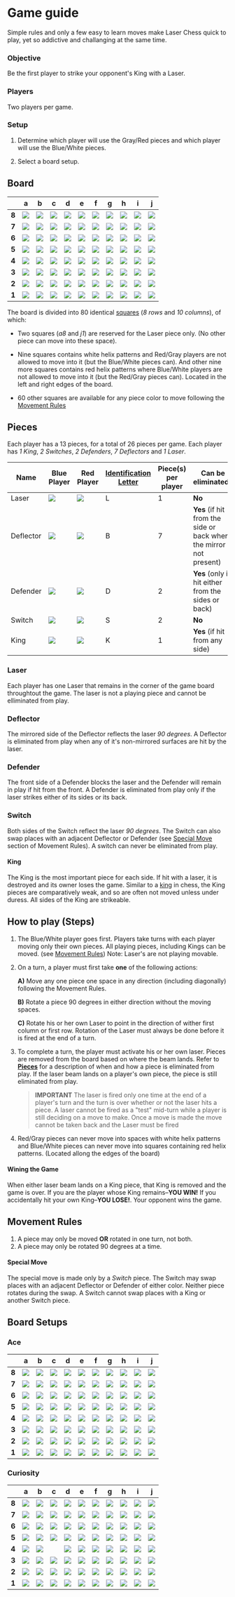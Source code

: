 # Game guide

Simple rules and only a few easy to learn moves make Laser Chess quick to play, yet so addictive and challanging at the same time.

### Objective

Be the first player to strike your opponent's King with a Laser.

### Players

Two players per game.

### Setup

1. Determine which player will use the Gray/Red pieces and which player will use the Blue/White pieces.

2. Select a board setup.

   

## Board

|       | a                                | b                                  | c                            | d                            | e                            | f                            | g                            | h                            | i                                | j                                  |
| ----- | -------------------------------- | ---------------------------------- | ---------------------------- | ---------------------------- | ---------------------------- | ---------------------------- | ---------------------------- | ---------------------------- | -------------------------------- | ---------------------------------- |
| **8** | ![](images/pieces/r/red_L.png)   | ![](images/pieces/white-helix.png) | ![](images/pieces/blank.png) | ![](images/pieces/blank.png) | ![](images/pieces/blank.png) | ![](images/pieces/blank.png) | ![](images/pieces/blank.png) | ![](images/pieces/blank.png) | ![](images/pieces/red-helix.png) | ![](images/pieces/white-helix.png) |
| **7** | ![](images/pieces/red-helix.png) | ![](images/pieces/blank.png)       | ![](images/pieces/blank.png) | ![](images/pieces/blank.png) | ![](images/pieces/blank.png) | ![](images/pieces/blank.png) | ![](images/pieces/blank.png) | ![](images/pieces/blank.png) | ![](images/pieces/blank.png)     | ![](images/pieces/white-helix.png) |
| **6** | ![](images/pieces/red-helix.png) | ![](images/pieces/blank.png)       | ![](images/pieces/blank.png) | ![](images/pieces/blank.png) | ![](images/pieces/blank.png) | ![](images/pieces/blank.png) | ![](images/pieces/blank.png) | ![](images/pieces/blank.png) | ![](images/pieces/blank.png)     | ![](images/pieces/white-helix.png) |
| **5** | ![](images/pieces/red-helix.png) | ![](images/pieces/blank.png)       | ![](images/pieces/blank.png) | ![](images/pieces/blank.png) | ![](images/pieces/blank.png) | ![](images/pieces/blank.png) | ![](images/pieces/blank.png) | ![](images/pieces/blank.png) | ![](images/pieces/blank.png)     | ![](images/pieces/white-helix.png) |
| **4** | ![](images/pieces/red-helix.png) | ![](images/pieces/blank.png)       | ![](images/pieces/blank.png) | ![](images/pieces/blank.png) | ![](images/pieces/blank.png) | ![](images/pieces/blank.png) | ![](images/pieces/blank.png) | ![](images/pieces/blank.png) | ![](images/pieces/blank.png)     | ![](images/pieces/white-helix.png) |
| **3** | ![](images/pieces/red-helix.png) | ![](images/pieces/blank.png)       | ![](images/pieces/blank.png) | ![](images/pieces/blank.png) | ![](images/pieces/blank.png) | ![](images/pieces/blank.png) | ![](images/pieces/blank.png) | ![](images/pieces/blank.png) | ![](images/pieces/blank.png)     | ![](images/pieces/white-helix.png) |
| **2** | ![](images/pieces/red-helix.png) | ![](images/pieces/blank.png)       | ![](images/pieces/blank.png) | ![](images/pieces/blank.png) | ![](images/pieces/blank.png) | ![](images/pieces/blank.png) | ![](images/pieces/blank.png) | ![](images/pieces/blank.png) | ![](images/pieces/blank.png)     | ![](images/pieces/white-helix.png) |
| **1** | ![](images/pieces/red-helix.png) | ![](images/pieces/white-helix.png) | ![](images/pieces/blank.png) | ![](images/pieces/blank.png) | ![](images/pieces/blank.png) | ![](images/pieces/blank.png) | ![](images/pieces/blank.png) | ![](images/pieces/blank.png) | ![](images/pieces/red-helix.png) | ![](images/pieces/blue_L.png)      |



The board is divided into 80 identical [squares](Notation.md#Naming-the-squares) (*8 rows* and *10 columns*), of which:

- Two squares (*a8* and *j1*) are reserved for the Laser piece only. (No other piece can move into these space).

- Nine squares contains white helix patterns and Red/Gray players are not allowed to move into it (but the Blue/White pieces can). And other nine more squares contains red helix patterns where Blue/White players are not allowed to move into it (but the Red/Gray pieces can).
  Located in the left and right edges of the board.

- 60 other squares are available for any piece color to move following the [Movement Rules](#movement-rules)

  

## Pieces

Each player has a 13 pieces, for a total of 26 pieces per game.
Each player has *1 King*, *2 Switches*, *2 Defenders*, *7 Deflectors* and *1 Laser*.

| Name      | Blue Player                   | Red Player                   | [Identification Letter](./Notation.md#Naming-the-piece) | Piece(s) per player | Can be eliminated?                                           |
| --------- | ----------------------------- | ---------------------------- | ------------------------------------------------------- | ------------------- | ------------------------------------------------------------ |
| Laser     | ![](images/pieces/blue_L.png) | ![](images/pieces/red_L.png) | L                                                       | 1                   | **No**                                                       |
| Deflector | ![](images/pieces/blue_B.png) | ![](images/pieces/red_B.png) | B                                                       | 7                   | **Yes** (if hit from the side or back where the mirror is not present) |
| Defender  | ![](images/pieces/blue_D.png) | ![](images/pieces/red_D.png) | D                                                       | 2                   | **Yes** (only if hit either from the sides or back)          |
| Switch    | ![](images/pieces/blue_S.png) | ![](images/pieces/red_S.png) | S                                                       | 2                   | **No**                                                       |
| King      | ![](images/pieces/blue_K.png) | ![](images/pieces/red_K.png) | K                                                       | 1                   | **Yes** (if hit from any side)                               |

### Laser

Each player has one Laser that remains in the corner of the game board throughtout the game. The laser is not a playing piece and cannot be elliminated from play.

### Deflector

The mirrored side of the Deflector reflects the laser *90 degrees*. 
A Deflector is eliminated from play when any of it's non-mirrored surfaces are hit by the laser.

### Defender

The front side of a Defender blocks the laser and the Defender will remain in play if hit from the front. 
A Defender is eliminated from play only if the laser strikes either of its sides or its back.

### Switch

Both sides of the Switch reflect the laser *90 degrees*. The Switch can also swap places with an adjacent Deflector or Defender (see [Special Move]() section of Movement Rules).
A switch can never be eliminated from play.

#### King

The King is the most important piece for each side. If hit with a laser, it is destroyed and its owner loses the game. Similar to a [king](https://en.wikipedia.org/wiki/King_(chess)) in chess, the King pieces are comparatively weak, and so are often not moved unless under duress.
All sides of the King are strikeable.



## How to play (Steps)

1. The Blue/White player goes first.
   Players take turns with each player moving only their own pieces. All playing pieces, including Kings can be moved. (see [Movement Rules](#movement-rules)) Note: Laser's are not playing movable.

2. On a turn, a player must first take **one** of the following actions:

   **A)** Move any one piece one space in any direction (including diagonally) following the Movement Rules.

   **B)** Rotate a piece 90 degrees in either direction without the moving spaces.

   **C)** Rotate his or her own Laser to point in the direction of wither first column or first row. Rotation of the Laser must always be done before it is fired at the end of a turn.

3. To complete a turn, the player must activate his or her own laser.
   Pieces are removed from the board based on where the beam lands. Refer to [**Pieces**](#pieces) for a description of when and how a piece is eliminated from play.
   If the laser beam lands on a player's own piece, the piece is still eliminated from play.

   > **IMPORTANT**
   > The laser is fired only one time at the end of a player's turn and the turn is over whether or not the laser hits a piece. A laser cannot be fired as a "test" mid-turn while a player is still deciding on a move to make. Once a move is made the move cannot be taken back and the Laser must be fired

4. Red/Gray pieces can never move into spaces with white helix patterns and Blue/White pieces can never move into squares containing red helix patterns. (Located allong the edges of the board)

#### Wining the Game

When either laser beam lands on a King piece, that King is removed and the game is over. If you are the player whose King remains–**YOU WIN!**
If you accidentally hit your own King–**YOU LOSE!**. Your opponent wins the game.



## Movement Rules

1. A piece may only be moved **OR** rotated in one turn, not both.
2. A piece may only be rotated 90 degrees at a time.

#### Special Move

The special move is made only by a *Switch* piece. The Switch may swap places with an adjacent Deflector or Defender of either color. Neither piece rotates during the swap. 
A Switch cannot swap places with a King or another Switch piece.



## Board Setups

### Ace

|       | a                                | b                                  | c                                | d                                | e                                | f                               | g                               | h                               | i                                | j                                  |
| ----- | -------------------------------- | ---------------------------------- | -------------------------------- | -------------------------------- | -------------------------------- | ------------------------------- | ------------------------------- | ------------------------------- | -------------------------------- | ---------------------------------- |
| **8** | ![](images/pieces/red_L_r1.png)  | ![](images/pieces/white-helix.png) | ![](images/pieces/blank.png)     | ![](images/pieces/blank.png)     | ![](images/pieces/red_D_r1.png)  | ![](images/pieces/red_K.png)    | ![](images/pieces/red_D_r1.png) | ![](images/pieces/red_B_r3.png) | ![](images/pieces/red-helix.png) | ![](images/pieces/white-helix.png) |
| **7** | ![](images/pieces/red-helix.png) | ![](images/pieces/blank.png)       | ![](images/pieces/red_B.png)     | ![](images/pieces/blank.png)     | ![](images/pieces/blank.png)     | ![](images/pieces/blank.png)    | ![](images/pieces/blank.png)    | ![](images/pieces/blank.png)    | ![](images/pieces/blank.png)     | ![](images/pieces/white-helix.png) |
| **6** | ![](images/pieces/red-helix.png) | ![](images/pieces/blank.png)       | ![](images/pieces/blank.png)     | ![](images/pieces/blue_B_r1.png) | ![](images/pieces/blank.png)     | ![](images/pieces/blank.png)    | ![](images/pieces/blank.png)    | ![](images/pieces/blank.png)    | ![](images/pieces/blank.png)     | ![](images/pieces/white-helix.png) |
| **5** | ![](images/pieces/red_B_r2.png)  | ![](images/pieces/blank.png)       | ![](images/pieces/blue_B.png)    | ![](images/pieces/blank.png)     | ![](images/pieces/red_S.png)     | ![](images/pieces/red_S_r1.png) | ![](images/pieces/blank.png)    | ![](images/pieces/red_B_r3.png) | ![](images/pieces/blank.png)     | ![](images/pieces/blue_B_r1.png)   |
| **4** | ![](images/pieces/red_B_r3.png)  | ![](images/pieces/blank.png)       | ![](images/pieces/blue_B_r1.png) | ![](images/pieces/blank.png)     | ![](images/pieces/blue_S_r1.png) | ![](images/pieces/blue_S.png)   | ![](images/pieces/blank.png)    | ![](images/pieces/red_B_r2.png) | ![](images/pieces/blank.png)     | ![](images/pieces/blue_B.png)      |
| **3** | ![](images/pieces/red-helix.png) | ![](images/pieces/blank.png)       | ![](images/pieces/blank.png)     | ![](images/pieces/blank.png)     | ![](images/pieces/blank.png)     | ![](images/pieces/blank.png)    | ![](images/pieces/red_B_r3.png) | ![](images/pieces/blank.png)    | ![](images/pieces/blank.png)     | ![](images/pieces/white-helix.png) |
| **2** | ![](images/pieces/red-helix.png) | ![](images/pieces/blank.png)       | ![](images/pieces/blank.png)     | ![](images/pieces/blank.png)     | ![](images/pieces/blank.png)     | ![](images/pieces/blank.png)    | ![](images/pieces/blank.png)    | ![](images/pieces/red_B_r2.png) | ![](images/pieces/blank.png)     | ![](images/pieces/white-helix.png) |
| **1** | ![](images/pieces/red-helix.png) | ![](images/pieces/white-helix.png) | ![](images/pieces/blue_B_r1.png) | ![](images/pieces/blue_D.png)    | ![](images/pieces/blue_K.png)    | ![](images/pieces/blue_D.png)   | ![](images/pieces/blank.png)    | ![](images/pieces/blank.png)    | ![](images/pieces/red-helix.png) | ![](images/pieces/blue_L.png)      |

### Curiosity

|       | a                                | b                                  | c                                | d                                | e                                | f                               | g                               | h                               | i                                | j                                  |
| ----- | -------------------------------- | ---------------------------------- | -------------------------------- | -------------------------------- | -------------------------------- | ------------------------------- | ------------------------------- | ------------------------------- | -------------------------------- | ---------------------------------- |
| **8** | ![](images/pieces/red_L_r1.png)  | ![](images/pieces/white-helix.png) | ![](images/pieces/blank.png)     | ![](images/pieces/blank.png)     | ![](images/pieces/red_D_r1.png)  | ![](images/pieces/red_K.png)    | ![](images/pieces/red_D_r1.png) | ![](images/pieces/red_S_r1.png) | ![](images/pieces/red-helix.png) | ![](images/pieces/white-helix.png) |
| **7** | ![](images/pieces/red-helix.png) | ![](images/pieces/blank.png)       | ![](images/pieces/blank.png)     | ![](images/pieces/blank.png)     | ![](images/pieces/blank.png)     | ![](images/pieces/blank.png)    | ![](images/pieces/blank.png)    | ![](images/pieces/blank.png)    | ![](images/pieces/blank.png)     | ![](images/pieces/white-helix.png) |
| **6** | ![](images/pieces/red-helix.png) | ![](images/pieces/blank.png)       | ![](images/pieces/blank.png)     | ![](images/pieces/blue_B_r1.png) | ![](images/pieces/blank.png)     | ![](images/pieces/blank.png)    | ![](images/pieces/red_B_r2.png) | ![](images/pieces/blank.png)    | ![](images/pieces/blank.png)     | ![](images/pieces/white-helix.png) |
| **5** | ![](images/pieces/red_B_r2.png)  | ![](images/pieces/blue_B.png)      | ![](images/pieces/blank.png)     | ![](images/pieces/blank.png)     | ![](images/pieces/blue_B_r3.png) | ![](images/pieces/red_S_r1.png) | ![](images/pieces/blank.png)    | ![](images/pieces/blank.png)    | ![](images/pieces/red_B_r3.png)  | ![](images/pieces/blue_B_r1.png)   |
| **4** | ![](images/pieces/red_B_r3.png)  | ![](images/pieces/blue_B_r1.png)   |                                  | ![](images/pieces/blank.png)     | ![](images/pieces/blue_S_r1.png) | ![](images/pieces/red_B_r1.png) | ![](images/pieces/blank.png)    | ![](images/pieces/blank.png)    | ![](images/pieces/red_B_r2.png)  | ![](images/pieces/blue_B.png)      |
| **3** | ![](images/pieces/red-helix.png) | ![](images/pieces/blank.png)       | ![](images/pieces/blank.png)     | ![](images/pieces/blue_B.png)    | ![](images/pieces/blank.png)     | ![](images/pieces/blank.png)    | ![](images/pieces/red_B_r3.png) | ![](images/pieces/blank.png)    | ![](images/pieces/blank.png)     | ![](images/pieces/white-helix.png) |
| **2** | ![](images/pieces/red-helix.png) | ![](images/pieces/blank.png)       | ![](images/pieces/blank.png)     | ![](images/pieces/blank.png)     | ![](images/pieces/blank.png)     | ![](images/pieces/blank.png)    | ![](images/pieces/blank.png)    | ![](images/pieces/red_B_r2.png) | ![](images/pieces/blank.png)     | ![](images/pieces/white-helix.png) |
| **1** | ![](images/pieces/red-helix.png) | ![](images/pieces/white-helix.png) | ![](images/pieces/blue_S_r1.png) | ![](images/pieces/blue_D.png)    | ![](images/pieces/blue_K.png)    | ![](images/pieces/blue_D.png)   | ![](images/pieces/blank.png)    | ![](images/pieces/blank.png)    | ![](images/pieces/red-helix.png) | ![](images/pieces/blue_L.png)      |
